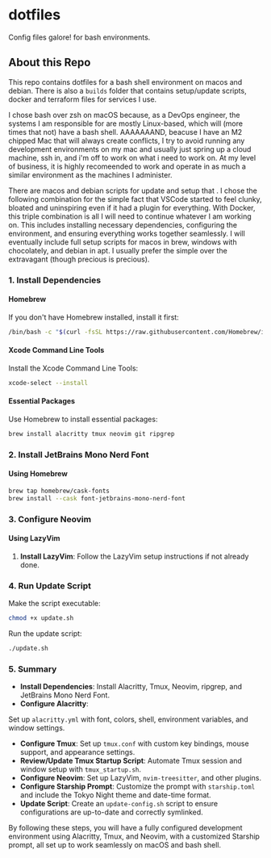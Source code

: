 # dotfiles

Config files galore! for bash environments.

## About this Repo

This repo contains dotfiles for a bash shell environment on macos and debian. There is also a `builds` folder that contains setup/update scripts, docker and terraform files for services I use. 

I chose bash over zsh on macOS because, as a DevOps engineer, the systems I am responsible for are mostly Linux-based, which will (more times that not) have a bash shell. AAAAAAAND, beacuse I have an M2 chipped Mac that will always create conflicts, I try to avoid running any development environments on my mac and usually just spring up a cloud machine, ssh in, and i'm off to work on what i need to work on. At my level of business, it is highly recomeended to work and operate in as much a similar environment as the machines I administer.

There are macos and debian scripts for update and setup that . I chose the following combination for the simple fact that VSCode started to feel clunky, bloated and uninspiring even if it had a plugin for everything. With Docker, this triple combination is all I will need to continue whatever I am working on. This includes installing necessary dependencies, configuring the environment, and ensuring everything works together seamlessly. I will eventually include full setup scripts for macos in brew, windows with chocolately, and debian in apt.  I usually prefer the simple over the extravagant (though precious is precious).

### **1. Install Dependencies**

#### **Homebrew**

If you don't have Homebrew installed, install it first:

```bash
/bin/bash -c "$(curl -fsSL https://raw.githubusercontent.com/Homebrew/install/HEAD/install.sh)"
```

#### **Xcode Command Line Tools**

Install the Xcode Command Line Tools:

```bash
xcode-select --install
```

#### **Essential Packages**

Use Homebrew to install essential packages:

```bash
brew install alacritty tmux neovim git ripgrep
```

### **2. Install JetBrains Mono Nerd Font**

#### **Using Homebrew**

```bash
brew tap homebrew/cask-fonts
brew install --cask font-jetbrains-mono-nerd-font
```

### **3. Configure Neovim**

#### **Using LazyVim**

1. **Install LazyVim**: Follow the LazyVim setup instructions if not already done.

### **4. Run Update Script**

Make the script executable:

```bash
chmod +x update.sh
```

Run the update script:

```bash
./update.sh
```

### **5. Summary**

- **Install Dependencies**: Install Alacritty, Tmux, Neovim, ripgrep, and JetBrains Mono Nerd Font.
- **Configure Alacritty**:

 Set up `alacritty.yml` with font, colors, shell, environment variables, and window settings.

- **Configure Tmux**: Set up `tmux.conf` with custom key bindings, mouse support, and appearance settings.
- **Review/Update Tmux Startup Script**: Automate Tmux session and window setup with `tmux_startup.sh`.
- **Configure Neovim**: Set up LazyVim, `nvim-treesitter`, and other plugins.
- **Configure Starship Prompt**: Customize the prompt with `starship.toml` and include the Tokyo Night theme and date-time format.
- **Update Script**: Create an `update-config.sh` script to ensure configurations are up-to-date and correctly symlinked.

By following these steps, you will have a fully configured development environment using Alacritty, Tmux, and Neovim, with a customized Starship prompt, all set up to work seamlessly on macOS and bash shell.
